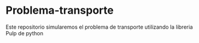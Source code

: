 # Problema-transporte
Este repositorio simularemos el problema de transporte utilizando la libreria Pulp de python
